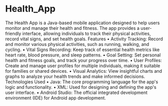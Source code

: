 # Health_App

The Health App is a Java-based mobile application designed to help users monitor and manage their health and fitness. The app provides a user-friendly interface, allowing individuals to track their physical activities, record vital signs, and set health goals.
Features
•	Activity Tracking: Record and monitor various physical activities, such as running, walking, and cycling.
•	Vital Signs Recording: Keep track of essential health metrics like heart rate, blood pressure, and sleep patterns.
•	Goal Setting: Set personal health and fitness goals, and track your progress over time.
•	User Profiles: Create and manage user profiles for multiple individuals, making it suitable for families or shared devices.
•	Visual Analytics: View insightful charts and graphs to analyze your health trends and make informed decisions.
Technologies Used
•	Java: The core programming language for the app's logic and functionality.
•	XML: Used for designing and defining the app's user interface.
•	Android Studio: The official integrated development environment (IDE) for Android app development.

